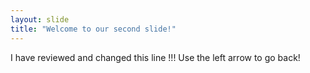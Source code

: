 ```yaml
---
layout: slide
title: "Welcome to our second slide!"
---
```

I have reviewed and changed this line !!!
Use the left arrow to go back!
